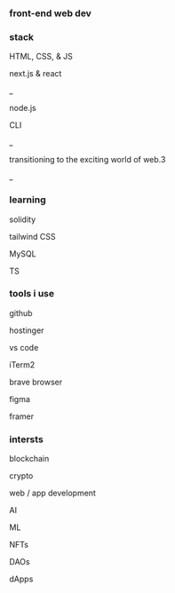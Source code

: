 ### front-end web dev ###

### stack ###
HTML, CSS, & JS

next.js & react

_

node.js 

CLI

_

transitioning to the exciting world of web.3

_


### learning ###
solidity

tailwind CSS

MySQL

TS

### tools i use ###
github

hostinger

vs code

iTerm2

brave browser

figma

framer

### intersts ###
blockchain

crypto

web / app development

AI

ML

NFTs

DAOs

dApps


